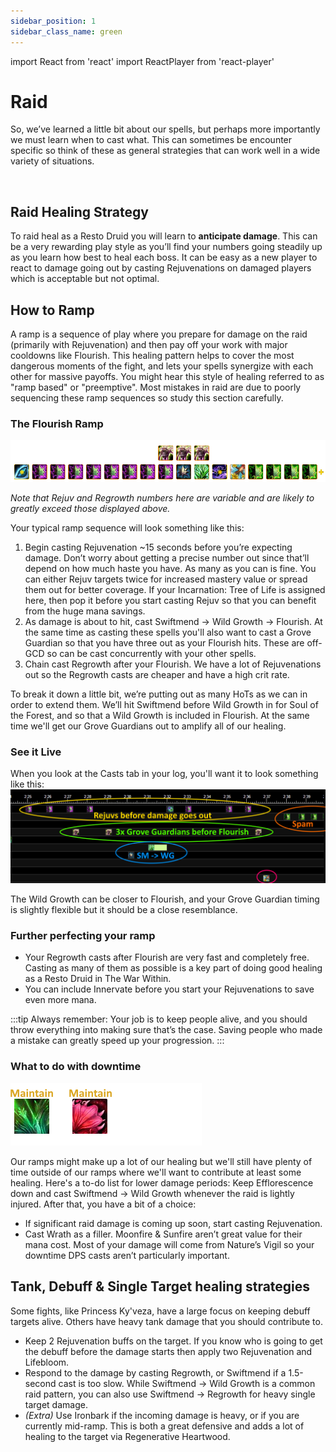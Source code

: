 ```yaml
---
sidebar_position: 1
sidebar_class_name: green
---
```


import React from 'react'
import ReactPlayer from 'react-player'


# Raid

So, we’ve learned a little bit about our spells, but perhaps more importantly we must learn when to cast what. This can sometimes be encounter specific so think of these as general strategies that can work well in a wide variety of situations.

&nbsp;
&nbsp;

## Raid Healing Strategy
To raid heal as a Resto Druid you will learn to **anticipate damage**. This can be a very rewarding play style as you’ll find your numbers going steadily up as you learn how best to heal each boss. It can be easy as a new player to react to damage going out by casting <WH>Rejuvenation</WH>s on damaged players which is acceptable but not optimal. 

## How to Ramp
A ramp is a sequence of play where you prepare for damage on the raid (primarily with Rejuvenation) and then pay off your work with major cooldowns like Flourish. This healing pattern helps to cover the most dangerous moments of the fight, and lets your spells synergize with each other for massive payoffs. You might hear this style of healing referred to as "ramp based" or "preemptive". Most mistakes in raid are due to poorly sequencing these ramp sequences so study this section carefully.

### The Flourish Ramp
![Ramp Example](.\images\DruidRampNoBack.png)

*Note that Rejuv and <WH>Regrowth</WH> numbers here are variable and are likely to greatly exceed those displayed above.*

Your typical ramp sequence will look something like this:

1. Begin casting <WH>Rejuvenation</WH> ~15 seconds before you’re expecting damage. Don’t worry about getting a precise number out since that’ll depend on how much haste you have. As many as you can is fine. You can either Rejuv targets twice for increased mastery value or spread them out for better coverage. If your <WH>Incarnation: Tree of Life</WH> is assigned here, then pop it before you start casting Rejuv so that you can benefit from the huge mana savings.
2. As damage is about to hit, cast <WH>Swiftmend</WH> -> <WH>Wild Growth</WH> -> <WH>Flourish</WH>. At the same time as casting these spells you'll also want to cast a <WH>Grove Guardian</WH> so that you have three out as your Flourish hits. These are off-GCD so can be cast concurrently with your other spells.
3. Chain cast <WH>Regrowth</WH> after your <WH>Flourish</WH>. We have a lot of <WH>Rejuvenation</WH>s out so the <WH>Regrowth</WH> casts are cheaper and have a high crit rate.

To break it down a little bit, we’re putting out as many HoTs as we can in order to extend them. We’ll hit <WH>Swiftmend</WH> before <WH>Wild Growth</WH> in for <WH>Soul of the Forest</WH>, and so that a <WH>Wild Growth</WH> is included in <WH>Flourish</WH>. At the same time we'll get our Grove Guardians out to amplify all of our healing.

### See it Live
When you look at the Casts tab in your log, you'll want it to look something like this:
![Log Ramp Example](.\images\LogBreakdown.png)

The Wild Growth can be closer to Flourish, and your Grove Guardian timing is slightly flexible but it should be a close resemblance.

### Further perfecting your ramp

- Your Regrowth casts after Flourish are very fast and completely free. Casting as many of them as possible is a key part of doing good healing as a Resto Druid in The War Within.
- You can include Innervate before you start your Rejuvenations to save even more mana. 

:::tip
Always remember: Your job is to keep people alive, and you should throw everything into making sure that’s the case. Saving people who made a mistake can greatly speed up your progression.
:::


### What to do with downtime
![Ramp Example](.\images\Druid-Maintenance.png)

Our ramps might make up a lot of our healing but we'll still have plenty of time outside of our ramps where we'll want to contribute at least some healing. Here's a to-do list for lower damage periods:
 Keep <WH>Efflorescence</WH> down and cast <WH>Swiftmend</WH> -> <WH>Wild Growth</WH> whenever the raid is lightly injured. After that, you have a bit of a choice:
- If significant raid damage is coming up soon, start casting <WH>Rejuvenation</WH>.
- Cast <WH>Wrath</WH> as a filler. <WH>Moonfire</WH> & <WH>Sunfire</WH> aren’t great value for their mana cost. Most of your damage will come from Nature’s Vigil so your downtime DPS casts aren’t particularly important.



## Tank, Debuff & Single Target healing strategies

Some fights, like Princess Ky'veza, have a large focus on keeping debuff targets alive. Others have heavy tank damage that you should contribute to. 

- Keep 2 <WH>Rejuvenation</WH> buffs on the target. If you know who is going to get the debuff before the damage starts then apply two Rejuvenation and Lifebloom.
- Respond to the damage by casting <WH>Regrowth</WH>, or <WH>Swiftmend</WH> if a 1.5-second cast is too slow. While Swiftmend -> Wild Growth is a common raid pattern, you can also use Swiftmend -> Regrowth for heavy single target damage.
- *(Extra)* Use <WH>Ironbark</WH> if the incoming damage is heavy, or if you are currently mid-ramp. This is both a great defensive and adds a lot of healing to the target via Regenerative Heartwood.